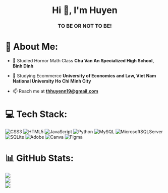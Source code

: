 <h1 align="center">Hi 👋, I'm Huyen</h1>
<h3 align="center">TO BE OR NOT TO BE!</h3>

   # 💫 About Me:
- 🔭 Studied Hornor Math Class **Chu Van An Specialized High School, Binh Dinh**

- 🌱 Studying Ecommerce **University of Economics and Law, Viet Nam National University Ho Chi Minh City**

- 📫 Reach me at **thhuyenn19@gmail.com**

# 💻 Tech Stack:

![CSS3](https://img.shields.io/badge/css3-%231572B6.svg?style=for-the-badge&logo=css3&logoColor=white) ![HTML5](https://img.shields.io/badge/html5-%23E34F26.svg?style=for-the-badge&logo=html5&logoColor=white) ![JavaScript](https://img.shields.io/badge/javascript-%23323330.svg?style=for-the-badge&logo=javascript&logoColor=%23F7DF1E) ![Python](https://img.shields.io/badge/python-3670A0?style=for-the-badge&logo=python&logoColor=ffdd54) ![MySQL](https://img.shields.io/badge/mysql-4479A1.svg?style=for-the-badge&logo=mysql&logoColor=white) ![MicrosoftSQLServer](https://img.shields.io/badge/Microsoft%20SQL%20Server-CC2927?style=for-the-badge&logo=microsoft%20sql%20server&logoColor=white) ![SQLite](https://img.shields.io/badge/sqlite-%2307405e.svg?style=for-the-badge&logo=sqlite&logoColor=white) ![Adobe](https://img.shields.io/badge/adobe-%23FF0000.svg?style=for-the-badge&logo=adobe&logoColor=white) ![Canva](https://img.shields.io/badge/Canva-%2300C4CC.svg?style=for-the-badge&logo=Canva&logoColor=white) ![Figma](https://img.shields.io/badge/figma-%23F24E1E.svg?style=for-the-badge&logo=figma&logoColor=white)

# 📊 GitHub Stats:
![](https://github-readme-stats.vercel.app/api?username=thhuyenn19&theme=synthwave&hide_border=false&include_all_commits=false&count_private=false)<br/>
![](https://github-readme-streak-stats.herokuapp.com/?user=thhuyenn19&theme=synthwave&hide_border=false)<br/>
![](https://github-readme-stats.vercel.app/api/top-langs/?username=thhuyenn19&theme=synthwave&hide_border=false&include_all_commits=false&count_private=false&layout=compact)


